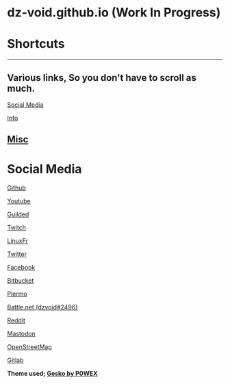   # dz-void.github.io (Work In Progress)
  
  # Shortcuts
  ---
  Various links, So you don't have to scroll as much.
  ---
  [Social Media](https://fernbacher.github.io/linux-for-begginers/#distros)
  
  [Info](https://fernbacher.github.io/linux-for-begginers/#custom-kernel)
 
  [Misc](https://fernbacher.github.io/linux-for-begginers/#software)
  ---
  # Social Media
  [Github](https://github.com/dz-void)
  
  [Youtube](https://www.youtube.com/channel/UCMW5Dxg_XH0sosr7GNiskwQ)
  
  [Guilded](https://guilded.gg/dzvoids-cult)
  
  [Twitch](https://twitch.tv/dz_void)
  
  [LinuxFr](https://linuxfr.org/users/dzvoid)
  
  [Twitter](https://twitter.com/DzVoid)
 
  [Facebook](https://facebook.com/profile.php?id=100077212432383)
  
  [Bitbucket](https://bitbucket.org/dzvoid/)
  
  [Plermo](https://blob.cat/dz-void)
  
  [Battle.net (dzvoid#2496)](https://battle.net/)
  
  [Reddit](https://www.reddit.com/user/dzvoid)
  
  [Mastodon](https://c.im/@dzvoid)
  
  [OpenStreetMap](https://www.openstreetmap.org/user/dzvoid)
  
  [Gitlab](https://gitlab.com/official.dz.void)
  
 **Theme used; [Gesko by P0WEX](https://github.com/P0WEX/Gesko)**

